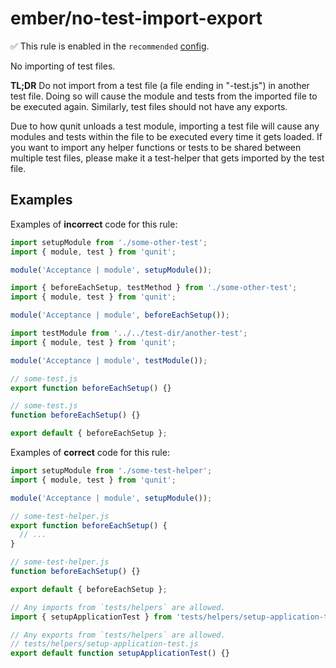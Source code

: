 # ember/no-test-import-export

✅ This rule is enabled in the `recommended` [config](https://github.com/ember-cli/eslint-plugin-ember#-configurations).

<!-- end auto-generated rule header -->

No importing of test files.

**TL;DR** Do not import from a test file (a file ending in "-test.js") in another test file. Doing so will cause the module and tests from the imported file to be executed again. Similarly, test files should not have any exports.

Due to how qunit unloads a test module, importing a test file will cause any modules and tests within the file to be executed every time it gets loaded. If you want to import any helper functions or tests to be shared between multiple test files, please make it a test-helper that gets imported by the test file.

## Examples

Examples of **incorrect** code for this rule:

```js
import setupModule from './some-other-test';
import { module, test } from 'qunit';

module('Acceptance | module', setupModule());
```

```js
import { beforeEachSetup, testMethod } from './some-other-test';
import { module, test } from 'qunit';

module('Acceptance | module', beforeEachSetup());
```

```js
import testModule from '../../test-dir/another-test';
import { module, test } from 'qunit';

module('Acceptance | module', testModule());
```

```js
// some-test.js
export function beforeEachSetup() {}
```

```js
// some-test.js
function beforeEachSetup() {}

export default { beforeEachSetup };
```

Examples of **correct** code for this rule:

```js
import setupModule from './some-test-helper';
import { module, test } from 'qunit';

module('Acceptance | module', setupModule());
```

```js
// some-test-helper.js
export function beforeEachSetup() {
  // ...
}
```

```js
// some-test-helper.js
function beforeEachSetup() {}

export default { beforeEachSetup };
```

```js
// Any imports from `tests/helpers` are allowed.
import { setupApplicationTest } from 'tests/helpers/setup-application-test';
```

```js
// Any exports from `tests/helpers` are allowed.
// tests/helpers/setup-application-test.js
export default function setupApplicationTest() {}
```
